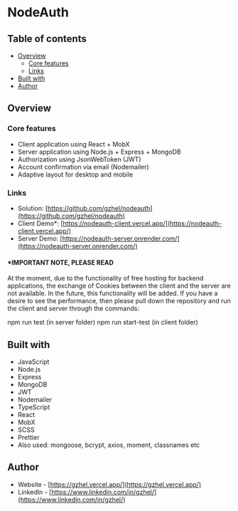 # NodeAuth

## Table of contents

- [Overview](#overview)
    - [Core features](#core-features)
    - [Links](#links)
- [Built with](#built-with)
- [Author](#author)


## Overview

### Core features

- Client application using React + MobX
- Server application using Node.js + Express + MongoDB
- Authorization using JsonWebToken (JWT)
- Account confirmation via email (Nodemailer)
- Adaptive layout for desktop and mobile

### Links

- Solution: [https://github.com/gzhel/nodeauth](https://github.com/gzhel/nodeauth)
- Client Demo*: [https://nodeauth-client.vercel.app/](https://nodeauth-client.vercel.app/)
- Server Demo: [https://nodeauth-server.onrender.com/](https://nodeauth-server.onrender.com/)

#### *IMPORTANT NOTE, PLEASE READ
At the moment, due to the functionality of free hosting for backend 
applications, the exchange of Cookies between the client and the server 
are not available. In the future, this functionality will be added. 
If you have a desire to see the performance, then please pull down the 
repository and run the client and server through the commands:

npm run test (in server folder)
npm run start-test (in client folder)

## Built with

- JavaScript
- Node.js
- Express
- MongoDB
- JWT
- Nodemailer
- TypeScript
- React
- MobX
- SCSS
- Prettier
- Also used: mongoose, bcrypt, axios, moment, classnames etc

## Author

- Website - [https://gzhel.vercel.app/](https://gzhel.vercel.app/)
- LinkedIn - [https://www.linkedin.com/in/gzhel/](https://www.linkedin.com/in/gzhel/)
